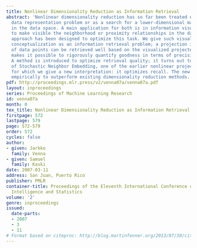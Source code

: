 ```yaml
---
title: Nonlinear Dimensionality Reduction as Information Retrieval
abstract: 'Nonlinear dimensionality reduction has so far been treated either as a
  data representation problem or as a search for a lower-dimensional manifold embedded
  in the data space. A main application for both is in information visualization,
  to make visible the neighborhood or proximity relationships in the data, but neither
  approach has been designed to optimize this task. We give such visualization a new
  conceptualization as an information retrieval problem; a projection is good if neighbors
  of data points can be retrieved well based on the visualized projected points. This
  makes it possible to rigorously quantify goodness in terms of precision and recall.
  A method is introduced to optimize retrieval quality; it turns out to be an extension
  of Stochastic Neighbor Embedding, one of the earlier nonlinear projection methods,
  for which we give a new interpretation: it optimizes recall. The new method is shown
  empirically to outperform existing dimensionality reduction methods.'
pdf: http://proceedings.mlr.press/v2/venna07a/venna07a.pdf
layout: inproceedings
series: Proceedings of Machine Learning Research
id: venna07a
month: 0
tex_title: Nonlinear Dimensionality Reduction as Information Retrieval
firstpage: 572
lastpage: 579
page: 572-579
order: 572
cycles: false
author:
- given: Jarkko
  family: Venna
- given: Samuel
  family: Kaski
date: 2007-03-11
address: San Juan, Puerto Rico
publisher: PMLR
container-title: Proceedings of the Eleventh International Conference on Artificial
  Intelligence and Statistics
volume: '2'
genre: inproceedings
issued:
  date-parts:
  - 2007
  - 3
  - 11
# Format based on citeproc: http://blog.martinfenner.org/2013/07/30/citeproc-yaml-for-bibliographies/
---
```

